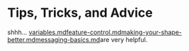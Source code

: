 # Tips, Tricks, and Advice

shhh... [variables.md](variables.md "mention")[feature-control.md](../server-owners-settings/feature-control.md "mention")[making-your-shape-better.md](making-your-shape-better.md "mention")[messaging-basics.md](messaging-basics.md "mention")are very helpful.
